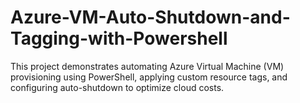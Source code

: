 # Azure-VM-Auto-Shutdown-and-Tagging-with-Powershell
This project demonstrates automating Azure Virtual Machine (VM) provisioning using PowerShell, applying custom resource tags, and configuring auto-shutdown to optimize cloud costs.
